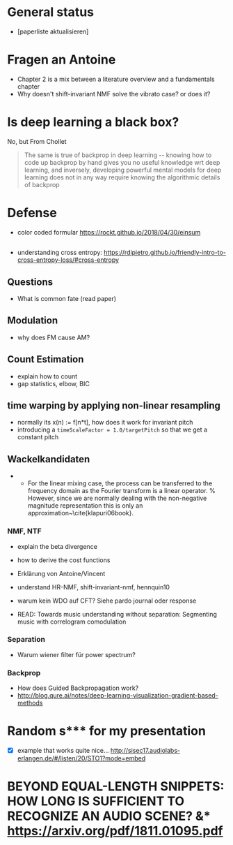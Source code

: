 # General status

* [paperliste aktualisieren]

# Fragen an Antoine

* Chapter 2 is a mix between a literature overview and a fundamentals chapter
* Why doesn't shift-invariant NMF solve the vibrato case? or does it?

# Is deep learning a black box?

No, but From Chollet
> The same is true of backprop in deep learning -- knowing how to code up backprop by hand gives you no useful knowledge wrt deep learning, and inversely, developing powerful mental models for deep learning does not in any way require knowing the algorithmic details of backprop

# Defense

* color coded formular https://rockt.github.io/2018/04/30/einsum

##

* understanding cross entropy: https://rdipietro.github.io/friendly-intro-to-cross-entropy-loss/#cross-entropy

## Questions

- What is common fate (read paper)

## Modulation

- why does FM cause AM?

## Count Estimation

- explain how to count
- gap statistics, elbow, BIC

## time warping by applying non-linear resampling

- normally its x(n) := f[n*t], how does it work for invariant pitch
- introducing a `timeScaleFactor = 1.0/targetPitch` so that we get a constant pitch

## Wackelkandidaten

- * For the linear mixing case, the process can be transferred to the frequency domain as the Fourier transform is a linear operator.
% However, since we are normally dealing with the non-negative magnitude representation this is only an approximation~\cite{klapuri06book}.

### NMF, NTF

- explain the beta divergence
- how to derive the cost functions
- Erklärung von Antoine/Vincent
- understand HR-NMF, shift-invariant-nmf, hennquin10
- warum kein WDO auf CFT? Siehe pardo journal oder response

- READ: Towards music understanding without separation: Segmenting music with correlogram comodulation

### Separation

- Warum wiener filter für power spectrum?

### Backprop

- How does Guided Backpropagation work?
- http://blog.qure.ai/notes/deep-learning-visualization-gradient-based-methods

# Random s*** for my presentation

* [x] example that works quite nice... http://sisec17.audiolabs-erlangen.de/#/listen/20/STO1?mode=embed

# BEYOND EQUAL-LENGTH SNIPPETS: HOW LONG IS SUFFICIENT TO RECOGNIZE AN AUDIO SCENE? &* https://arxiv.org/pdf/1811.01095.pdf
